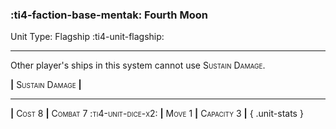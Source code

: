 ### :ti4-faction-base-mentak: **Fourth Moon**

Unit Type: Flagship :ti4-unit-flagship:

---

Other player's ships in this system cannot use <span style="font-variant:small-caps;">Sustain Damage</span>.

__|__ <span style="font-variant:small-caps;">Sustain Damage</span> __|__

---

__|__ <span style="font-variant:small-caps;">Cost 8</span> __|__ <span style="font-variant:small-caps;">Combat 7 :ti4-unit-dice-x2:</span> __|__ <span style="font-variant:small-caps;">Move 1</span> __|__ <span style="font-variant:small-caps;">Capacity 3</span> __|__
{ .unit-stats }
